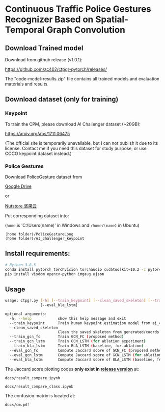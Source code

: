 # Continuous Traffic Police Gestures Recognizer Based on Spatial-Temporal Graph Convolution

## Download Trained model

Download from github release (v1.0.1):

https://github.com/zc402/ctpgr-pytorch/releases/

The "code-model-results.zip" file contains all trained models and evaluation materials and results.

## Download dataset (only for training)

### Keypoint
To train the CPM, please download AI Challenger dataset (~20GB):

https://arxiv.org/abs/1711.06475

(The official site is temporarily unavailable, but I can not publish it due to its license. 
Contact me if you need this dataset for study purpose, or use COCO keypoint dataset instead.)

### Police Gestures
Download PoliceGesture dataset from

[Google Drive](https://drive.google.com/drive/folders/13KHZpweTE1vRGAMF7wqMDE35kDw40Uym?usp=sharing)

or

[Nutstore 坚果云](https://www.jianguoyun.com/p/DQFgxv8Q9_LMBhiVrvYB)


Put corresponding dataset into:

(`home` is 'C:\Users\(name)' in Windows and `/home/(name)` in Ubuntu)

```
(home folder)/PoliceGestureLong
(home folder)/AI_challenger_keypoint
```

## Install requirements:

```bash
# Python 3.8.5
conda install pytorch torchvision torchaudio cudatoolkit=10.2 -c pytorch
pip install visdom opencv-python imgaug ujson
```

## Usage
```bash
usage: ctpgr.py [-h] [--train_keypoint] [--clean_saved_skeleton] [--train_gcn_fc] [--train_gcn_lstm] [--train_bla_lstm] [--eval_gcn_fc] [--eval_gcn_lstm]
                [--eval_bla_lstm]

optional arguments:
  -h, --help            show this help message and exit
  --train_keypoint      Train human keypoint estimation model from ai_challenger dataset
  --clean_saved_skeleton
                        Clean the saved skeleton from generated/coords to regenerate them during next training
  --train_gcn_fc        Train GCN_FC (proposed method)
  --train_gcn_lstm      Train GCN_LSTM (for ablation experiment)
  --train_bla_lstm      Train BLA_LSTM (baseline, for ablation)
  --eval_gcn_fc         Compute Jaccard score of GCN_FC (proposed method)
  --eval_gcn_lstm       Compute Jaccard score of GCN_LSTM (for ablation experiment)
  --eval_bla_lstm       Compute Jaccard score of BLA_LSTM (baseline, for ablation)

```

The Jaccard score plotting codes **only exist in [release version](https://github.com/zc402/ctpgr-pytorch/releases/)** at:
```
docs/result_compare.ipynb

docs/result_compare_class.ipynb
```
The confusion matrix is located at:
```
docs/cm.pdf
```